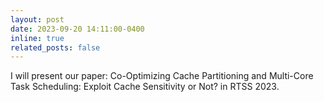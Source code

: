 ```yaml
---
layout: post
date: 2023-09-20 14:11:00-0400
inline: true
related_posts: false
---
```


I will present our paper: Co-Optimizing Cache Partitioning and Multi-Core Task Scheduling: Exploit Cache Sensitivity or Not? in RTSS 2023.
